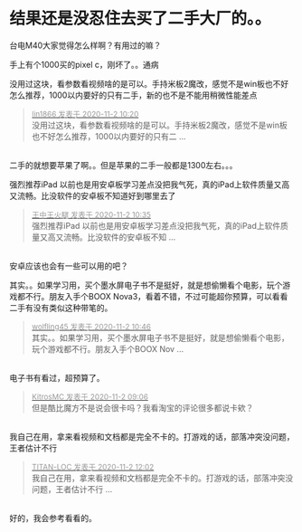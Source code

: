 # 结果还是没忍住去买了二手大厂的。。


台电M40大家觉得怎么样啊？有用过的嘛？

手上有个1000买的pixel c，刚坏了。。通病

没用过这块，看参数看视频啥的是可以。手持米板2魔改，感觉不是win板也不好怎么推荐，1000以内要好的只有二手，新的也不是不能用稍微性能差点

<div class="quote"><blockquote><font size="2"><a href="https://www.hostloc.com/forum.php?mod=redirect&amp;goto=findpost&amp;pid=9387481&amp;ptid=761050" target="_blank"><font color="#999999">lin1866 发表于 2020-11-2 10:20</font></a></font><br />
没用过这块，看参数看视频啥的是可以。手持米板2魔改，感觉不是win板也不好怎么推荐，1000以内要好的只有二 ...</blockquote></div><br />
二手的就想要苹果了啊。。但是苹果的二手一般都是1300左右。。。

强烈推荐iPad 以前也是用安卓板学习差点没把我气死，真的iPad上软件质量又高又流畅。比没软件的安卓板不知道好到哪里去了

<div class="quote"><blockquote><font size="2"><a href="https://www.hostloc.com/forum.php?mod=redirect&amp;goto=findpost&amp;pid=9387542&amp;ptid=761050" target="_blank"><font color="#999999">王中王火腿 发表于 2020-11-2 10:35</font></a></font><br />
强烈推荐iPad 以前也是用安卓板学习差点没把我气死，真的iPad上软件质量又高又流畅。比没软件的安卓板不知 ...</blockquote></div><br />
安卓应该也会有一些可以用的吧？

其实。。如果学习用，买个墨水屏电子书不是挺好，就是想偷懒看个电影，玩个游戏都不行。朋友入手个BOOX Nova3，看着不错，不过可能超你预算，可以看看二手有没有类似这种带笔的。<img id="aimg_r2CbD" onclick="zoom(this, this.src, 0, 0, 0)" class="zoom" src="https://cdn.jsdelivr.net/gh/hishis/forum-master/public/images/patch.gif" onmouseover="img_onmouseoverfunc(this)" onload="thumbImg(this)" border="0" alt="" />

<div class="quote"><blockquote><font size="2"><a href="https://www.hostloc.com/forum.php?mod=redirect&amp;goto=findpost&amp;pid=9387590&amp;ptid=761050" target="_blank"><font color="#999999">wolfling45 发表于 2020-11-2 10:46</font></a></font><br />
其实。。如果学习用，买个墨水屏电子书不是挺好，就是想偷懒看个电影，玩个游戏都不行。朋友入手个BOOX Nov ...</blockquote></div><br />
电子书有看过，超预算了。

<div class="quote"><blockquote><font size="2"><a href="https://www.hostloc.com/forum.php?mod=redirect&amp;goto=findpost&amp;pid=9387132&amp;ptid=761050" target="_blank"><font color="#999999">KitrosMC 发表于 2020-11-2 09:06</font></a></font><br />
但是酷比魔方不是说会很卡吗？我看淘宝的评论很多都说卡欸？</blockquote></div><br />
我自己在用，拿来看视频和文档都是完全不卡的。打游戏的话，部落冲突没问题，王者估计不行

<div class="quote"><blockquote><font size="2"><a href="https://www.hostloc.com/forum.php?mod=redirect&amp;goto=findpost&amp;pid=9388235&amp;ptid=761050" target="_blank"><font color="#999999">TITAN-LOC 发表于 2020-11-2 12:02</font></a></font><br />
我自己在用，拿来看视频和文档都是完全不卡的。打游戏的话，部落冲突没问题，王者估计不行 ...</blockquote></div><br />
好的，我会参考看看的。
